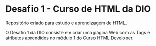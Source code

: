 # Desafio 1 - Curso de HTML da DIO

 Repositório criado para estudo e aprendizagem de HTML.

 O Desafio 1 da DIO consiste em criar uma página Web com as Tags e atributos aprendidos no módulo 1 do Curso HTML Developer.

